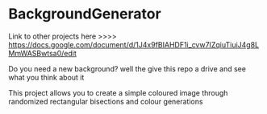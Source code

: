 # BackgroundGenerator
Link to other projects here >>>> https://docs.google.com/document/d/1J4x9fBIAHDF1i_cvw7IZqiuTiuiJ4g8LMmWASBwtsa0/edit



Do you need a new background? well the give this repo a drive and see what you think about it

This project allows you to create a simple coloured image through randomized rectangular bisections and colour generations

